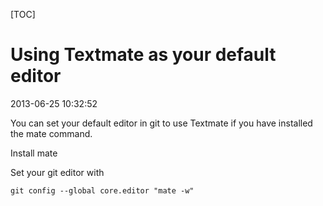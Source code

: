 [TOC]

# Using Textmate as your default editor

2013-06-25 10:32:52

You can set your default editor in git to use Textmate if you have installed the mate command.

Install mate

Set your git editor with 
	
	git config --global core.editor "mate -w"